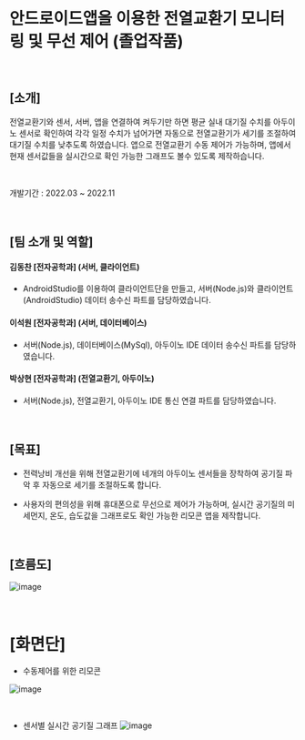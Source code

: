 # 안드로이드앱을 이용한 전열교환기 모니터링 및 무선 제어 (졸업작품)

<br>

## [소개]
전열교환기와 센서, 서버, 앱을 연결하여 켜두기만 하면 평균 실내 대기질 수치를 아두이노 센서로 확인하여 각각 일정 수치가 넘어가면 자동으로 전열교환기가 세기를 조절하여 대기질 수치를 낮추도록 하였습니다.
앱으로 전열교환기 수동 제어가 가능하며, 앱에서 현재 센서값들을 실시간으로 확인 가능한 그래프도 볼수 있도록 제작하습니다.

<br>


개발기간 : 2022.03 ~ 2022.11

<br>

## [팀 소개 및 역할]

#### 김동찬 [전자공학과] (서버, 클라이언트)
- AndroidStudio를 이용하여 클라이언트단을 만들고, 서버(Node.js)와 클라이언트(AndroidStudio) 데이터 송수신 파트를 담당하였습니다. 


#### 이석원 [전자공학과] (서버, 데이터베이스) 
- 서버(Node.js), 데이터베이스(MySql), 아두이노 IDE 데이터 송수신 파트를 담당하였습니다.


#### 박상현 [전자공학과] (전열교환기, 아두이노)
- 서버(Node.js), 전열교환기, 아두이노 IDE 통신 연결 파트를 담당하였습니다. 

<br>


## [목표]

- 전력낭비 개선을 위해 전열교환기에 네개의 아두이노 센서들을 장착하여 공기질 파악 후 자동으로 세기를 조절하도록 합니다.

- 사용자의 편의성을 위해 휴대폰으로 무선으로 제어가 가능하며, 실시간 공기질의 미세먼지, 온도, 습도값을 그래프로도 확인 가능한 리모콘 앱을 제작합니다.

<br> 

## [흐름도]

![image](https://github.com/user-attachments/assets/4228f0c4-93dc-4aad-b8a6-cf37e55dd707)


<br>

# [화면단]

- 수동제어를 위한 리모콘

![image](https://github.com/user-attachments/assets/2cc3871f-a563-4602-a879-d944d5153d80)

<br>

- 센서별 실시간 공기질 그래프
![image](https://github.com/user-attachments/assets/a435a6e5-eaae-46e6-be4c-c576c32e9889)

